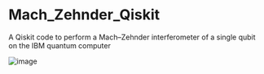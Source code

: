 # Mach_Zehnder_Qiskit
A Qiskit code to perform a Mach–Zehnder interferometer of a single qubit on the IBM quantum computer 

![image](https://user-images.githubusercontent.com/93529299/149800368-76a5584a-c842-461b-a410-cb438b7986a4.png)
